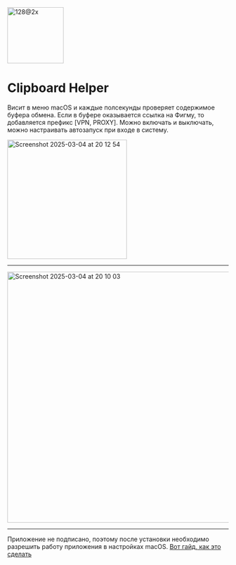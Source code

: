 <img width="128" alt="128@2x" src="https://github.com/user-attachments/assets/2ec5b77e-ae24-4e8d-b317-696996afd912" />

# Clipboard Helper

Висит в меню macOS и каждые полсекунды проверяет содержимое буфера обмена. Если в буфере оказывается ссылка на Фигму, то добавляется префикс [VPN, PROXY]. Можно включать и выключать, можно настраивать автозапуск при входе в систему.

<img width="272" alt="Screenshot 2025-03-04 at 20 12 54" src="https://github.com/user-attachments/assets/edee495f-014f-4997-b753-85bdff2db6cf">

---

<img width="572" alt="Screenshot 2025-03-04 at 20 10 03" src="https://github.com/user-attachments/assets/a97c0065-4e6b-432c-a203-5addb3cba31f">

---

Приложение не подписано, поэтому после установки необходимо разрешить работу приложения в настройках macOS.
[Вот гайд, как это сделать]([url](https://www.idownloadblog.com/2024/08/07/apple-macos-sequoia-gatekeeper-change-install-unsigned-apps-mac/))
